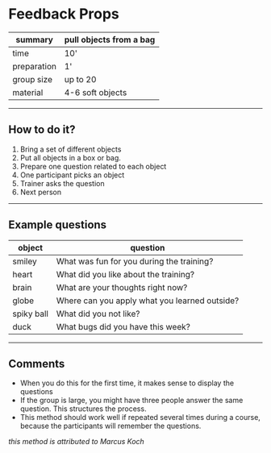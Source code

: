 
# Feedback Props

| summary     | pull objects from a bag |
|-------------|---------------------------|
| time        | 10' |
| preparation | 1' |
| group size  | up to 20 |
| material    | 4-6 soft objects |

----

## How to do it?

1. Bring a set of different objects
2. Put all objects in a box or bag.
3. Prepare one question related to each object
4. One participant picks an object
5. Trainer asks the question
6. Next person

----

## Example questions

| object | question |
|--------|----------|
| smiley | What was fun for you during the training? |
| heart  | What did you like about the training? |
| brain  | What are your thoughts right now? |
| globe  | Where can you apply what you learned outside? |
| spiky ball | What did you not like? |
| duck | What bugs did you have this week? |

----

## Comments

* When you do this for the first time, it makes sense to display the questions
* If the group is large, you might have three people answer the same question. This structures the process.
* This method should work well if repeated several times during a course, because the participants will remember the questions. 

*this method is attributed to Marcus Koch*
